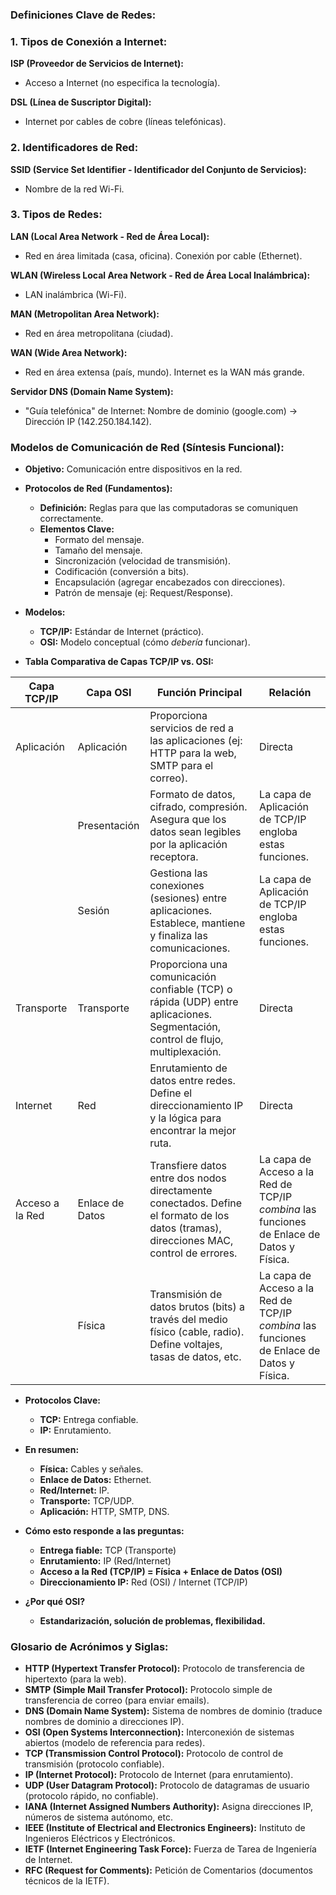 ### Definiciones Clave de Redes:

### 1. Tipos de Conexión a Internet:

**ISP (Proveedor de Servicios de Internet):**
* Acceso a Internet (no especifica la tecnología).

**DSL (Línea de Suscriptor Digital):**
* Internet por cables de cobre (líneas telefónicas).

### 2. Identificadores de Red:

**SSID (Service Set Identifier - Identificador del Conjunto de Servicios):**
* Nombre de la red Wi-Fi.

### 3. Tipos de Redes:

**LAN (Local Area Network - Red de Área Local):**
* Red en área limitada (casa, oficina). Conexión por cable (Ethernet).

**WLAN (Wireless Local Area Network - Red de Área Local Inalámbrica):**
* LAN inalámbrica (Wi-Fi).

**MAN (Metropolitan Area Network):**
* Red en área metropolitana (ciudad).

**WAN (Wide Area Network):**
* Red en área extensa (país, mundo). Internet es la WAN más grande.

**Servidor DNS (Domain Name System):**
* "Guía telefónica" de Internet: Nombre de dominio (google.com) -> Dirección IP (142.250.184.142).

### Modelos de Comunicación de Red (Síntesis Funcional):

* **Objetivo:** Comunicación entre dispositivos en la red.

* **Protocolos de Red (Fundamentos):**
    * **Definición:** Reglas para que las computadoras se comuniquen correctamente.
    * **Elementos Clave:**
        * Formato del mensaje.
        * Tamaño del mensaje.
        * Sincronización (velocidad de transmisión).
        * Codificación (conversión a bits).
        * Encapsulación (agregar encabezados con direcciones).
        * Patrón de mensaje (ej: Request/Response).

* **Modelos:**
    * **TCP/IP:** Estándar de Internet (práctico).
    * **OSI:** Modelo conceptual (cómo *debería* funcionar).

* **Tabla Comparativa de Capas TCP/IP vs. OSI:**

| Capa TCP/IP       | Capa OSI        | Función Principal                                                                                                                          | Relación                                                                                                                                                         |
| ------------------ | ---------------- | ---------------------------------------------------------------------------------------------------------------------------------------- | ---------------------------------------------------------------------------------------------------------------------------------------------------------------- |
| Aplicación         | Aplicación       | Proporciona servicios de red a las aplicaciones (ej: HTTP para la web, SMTP para el correo).                                               | Directa                                                                                                                                                          |
|                    | Presentación     | Formato de datos, cifrado, compresión. Asegura que los datos sean legibles por la aplicación receptora.                                  | La capa de Aplicación de TCP/IP engloba estas funciones.                                                                                                                  |
|                    | Sesión           | Gestiona las conexiones (sesiones) entre aplicaciones. Establece, mantiene y finaliza las comunicaciones.                               | La capa de Aplicación de TCP/IP engloba estas funciones.                                                                                                                  |
| Transporte         | Transporte       | Proporciona una comunicación confiable (TCP) o rápida (UDP) entre aplicaciones. Segmentación, control de flujo, multiplexación.             | Directa                                                                                                                                                          |
| Internet           | Red             | Enrutamiento de datos entre redes. Define el direccionamiento IP y la lógica para encontrar la mejor ruta.                               | Directa                                                                                                                                                          |
| Acceso a la Red   | Enlace de Datos  | Transfiere datos entre dos nodos directamente conectados. Define el formato de los datos (tramas), direcciones MAC, control de errores. | La capa de Acceso a la Red de TCP/IP *combina* las funciones de Enlace de Datos y Física.                                                                         |
|                    | Física          | Transmisión de datos brutos (bits) a través del medio físico (cable, radio). Define voltajes, tasas de datos, etc.                           | La capa de Acceso a la Red de TCP/IP *combina* las funciones de Enlace de Datos y Física.                                                                         |

* **Protocolos Clave:**
    * **TCP:** Entrega confiable.
    * **IP:** Enrutamiento.
* **En resumen:**
    * **Física:** Cables y señales.
    * **Enlace de Datos:** Ethernet.
    * **Red/Internet:** IP.
    * **Transporte:** TCP/UDP.
    * **Aplicación:** HTTP, SMTP, DNS.

*   **Cómo esto responde a las preguntas:**
    *   **Entrega fiable:** TCP (Transporte)
    *   **Enrutamiento:** IP (Red/Internet)
    *   **Acceso a la Red (TCP/IP) = Física + Enlace de Datos (OSI)**
    *   **Direccionamiento IP:** Red (OSI) / Internet (TCP/IP)

*   **¿Por qué OSI?**
    *   **Estandarización, solución de problemas, flexibilidad.**

### Glosario de Acrónimos y Siglas:

*   **HTTP (Hypertext Transfer Protocol):** Protocolo de transferencia de hipertexto (para la web).
*   **SMTP (Simple Mail Transfer Protocol):** Protocolo simple de transferencia de correo (para enviar emails).
*   **DNS (Domain Name System):** Sistema de nombres de dominio (traduce nombres de dominio a direcciones IP).
*   **OSI (Open Systems Interconnection):** Interconexión de sistemas abiertos (modelo de referencia para redes).
*   **TCP (Transmission Control Protocol):** Protocolo de control de transmisión (protocolo confiable).
*   **IP (Internet Protocol):** Protocolo de Internet (para enrutamiento).
*   **UDP (User Datagram Protocol):** Protocolo de datagramas de usuario (protocolo rápido, no confiable).
*   **IANA (Internet Assigned Numbers Authority):** Asigna direcciones IP, números de sistema autónomo, etc.
*   **IEEE (Institute of Electrical and Electronics Engineers):** Instituto de Ingenieros Eléctricos y Electrónicos.
*   **IETF (Internet Engineering Task Force):** Fuerza de Tarea de Ingeniería de Internet.
*   **RFC (Request for Comments):** Petición de Comentarios (documentos técnicos de la IETF).